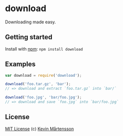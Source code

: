 # download

Downloading made easy.

## Getting started

Install with [npm](https://npmjs.org/package/download): `npm install download`

## Examples

```js
var download = require('download');

download('foo.tar.gz', 'bar');
// => download and extract `foo.tar.gz` into `bar/`

download('foo.jpg', 'bar/foo.jpg');
// => download and save `foo.jpg` into `bar/foo.jpg`
```

## License

[MIT License](http://en.wikipedia.org/wiki/MIT_License) (c) [Kevin Mårtensson](http://kevinmartensson.com)
